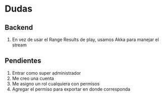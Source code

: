 # Dudas

## Backend

1. En vez de usar el Range Results de play, usamos Akka para manejar el stream

## Pendientes

1. Entrar como super administrador
2. Me creo una cuenta
3. Me asigno un rol cualquiera con permisos
4. Agregar el permiso para exportar en donde corresponda
